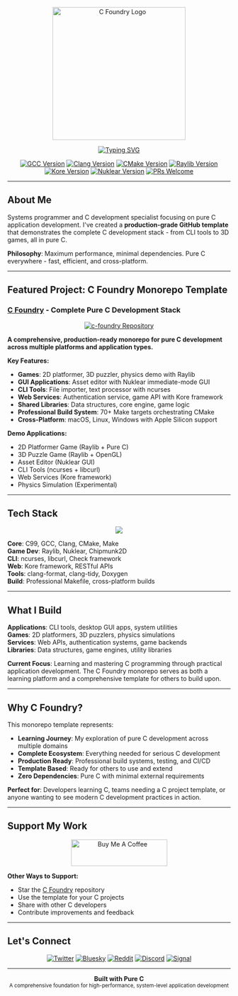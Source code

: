 <p align="center">
  <img src="https://github.com/dunamismax/c-foundry/blob/main/c.png" alt="C Foundry Logo" width="300" />
</p>

<p align="center">
  <a href="https://github.com/dunamismax">
    <img src="https://readme-typing-svg.demolab.com/?font=Fira+Code&size=24&pause=1000&color=3071A4&center=true&vCenter=true&width=800&lines=Systems+Programmer+%7C+C+Development+Specialist;Creator+of+C+Foundry+Monorepo+Template;Pure+C+Application+Development;From+CLI+Tools+to+3D+Games;System+Programming+to+Graphics;Cross-Platform+C+Development;Professional+Build+Systems;Games+%2B+Apps+%2B+Services+%2B+More;Raylib+%2B+CMake+%2B+Make+%2B+Nuklear;Maximum+Performance%2C+Pure+C+Power;Zero+Dependencies%2C+Pure+C+Excellence;Complete+Monorepo+with+Shared+Libraries;Production-Ready+GitHub+Template;Click+Use+This+Template+to+Start;Professional+Development+Workflows;Modern+C+Programming+Practices;Template+Based+Development;Cross-Platform+Excellence;Lightweight+%26+High+Performance;Single+Language+Ecosystem+Mastery;From+CLI+to+3D+Games+in+Pure+C;Maximum+Versatility+%26+Performance" alt="Typing SVG" />
  </a>
</p>

<p align="center">
  <a href="https://www.gnu.org/software/gcc/"><img src="https://img.shields.io/badge/GCC-11+-red.svg?logo=gnu" alt="GCC Version"></a>
  <a href="https://clang.llvm.org/"><img src="https://img.shields.io/badge/Clang-15+-blue.svg?logo=llvm" alt="Clang Version"></a>
  <a href="https://cmake.org/"><img src="https://img.shields.io/badge/CMake-3.20+-green.svg?logo=cmake" alt="CMake Version"></a>
  <a href="https://raylib.com/"><img src="https://img.shields.io/badge/Raylib-4.5+-orange.svg" alt="Raylib Version"></a>
  <a href="https://kore.io/"><img src="https://img.shields.io/badge/Kore-4.0+-purple.svg" alt="Kore Version"></a>
  <a href="https://github.com/vurtun/nuklear"><img src="https://img.shields.io/badge/Nuklear-4.0+-yellow.svg" alt="Nuklear Version"></a>
  <a href="https://github.com/dunamismax/c-foundry/pulls"><img src="https://img.shields.io/badge/PRs-welcome-brightgreen.svg" alt="PRs Welcome"></a>
</p>

---

## About Me

Systems programmer and C development specialist focusing on pure C application development. I've created a **production-grade GitHub template** that demonstrates the complete C development stack - from CLI tools to 3D games, all in pure C.

**Philosophy**: Maximum performance, minimal dependencies. Pure C everywhere - fast, efficient, and cross-platform.

---

## Featured Project: C Foundry Monorepo Template

### **[C Foundry](https://github.com/dunamismax/c-foundry)** - Complete Pure C Development Stack

<p align="center">
  <a href="https://github.com/dunamismax/c-foundry">
    <img src="https://github-readme-stats.vercel.app/api/pin/?username=dunamismax&repo=c-foundry&theme=dark&show_owner=true" alt="c-foundry Repository" />
  </a>
</p>

**A comprehensive, production-ready monorepo for pure C development across multiple platforms and application types.**

**Key Features:**

- **Games**: 2D platformer, 3D puzzler, physics demo with Raylib
- **GUI Applications**: Asset editor with Nuklear immediate-mode GUI
- **CLI Tools**: File importer, text processor with ncurses
- **Web Services**: Authentication service, game API with Kore framework
- **Shared Libraries**: Data structures, core engine, game logic
- **Professional Build System**: 70+ Make targets orchestrating CMake
- **Cross-Platform**: macOS, Linux, Windows with Apple Silicon support

**Demo Applications:**

- 2D Platformer Game (Raylib + Pure C)
- 3D Puzzle Game (Raylib + OpenGL)
- Asset Editor (Nuklear GUI)
- CLI Tools (ncurses + libcurl)
- Web Services (Kore framework)
- Physics Simulation (Experimental)

---

## Tech Stack

<p align="center">
  <a href="https://skillicons.dev">
    <img src="https://skillicons.dev/icons?i=c,cmake,clang,gcc,linux,vscode,git,github" />
  </a>
</p>

**Core**: C99, GCC, Clang, CMake, Make  
**Game Dev**: Raylib, Nuklear, Chipmunk2D  
**CLI**: ncurses, libcurl, Check framework  
**Web**: Kore framework, RESTful APIs  
**Tools**: clang-format, clang-tidy, Doxygen  
**Build**: Professional Makefile, cross-platform builds

---

## What I Build

**Applications**: CLI tools, desktop GUI apps, system utilities  
**Games**: 2D platformers, 3D puzzlers, physics simulations  
**Services**: Web APIs, authentication systems, game backends  
**Libraries**: Data structures, game engines, utility libraries

**Current Focus**: Learning and mastering C programming through practical application development. The C Foundry monorepo serves as both a learning platform and a comprehensive template for others to build upon.

---

## Why C Foundry?

This monorepo template represents:

- **Learning Journey**: My exploration of pure C development across multiple domains
- **Complete Ecosystem**: Everything needed for serious C development
- **Production Ready**: Professional build systems, testing, and CI/CD
- **Template Based**: Ready for others to use and extend
- **Zero Dependencies**: Pure C with minimal external requirements

**Perfect for**: Developers learning C, teams needing a C project template, or anyone wanting to see modern C development practices in action.

---

## Support My Work

<p align="center">
  <a href="https://www.buymeacoffee.com/dunamismax" target="_blank">
    <img src="https://cdn.buymeacoffee.com/buttons/v2/default-yellow.png" alt="Buy Me A Coffee" style="height: 60px !important;width: 217px !important;" />
  </a>
</p>

**Other Ways to Support:**

- Star the [C Foundry](https://github.com/dunamismax/c-foundry) repository
- Use the template for your C projects
- Share with other C developers
- Contribute improvements and feedback

---

## Let's Connect

<p align="center">
  <a href="https://twitter.com/dunamismax" target="_blank"><img src="https://img.shields.io/badge/Twitter-%231DA1F2.svg?&style=for-the-badge&logo=twitter&logoColor=white" alt="Twitter"></a>
  <a href="https://bsky.app/profile/dunamismax.bsky.social" target="_blank"><img src="https://img.shields.io/badge/Bluesky-blue?style=for-the-badge&logo=bluesky&logoColor=white" alt="Bluesky"></a>
  <a href="https://reddit.com/user/dunamismax" target="_blank"><img src="https://img.shields.io/badge/Reddit-%23FF4500.svg?&style=for-the-badge&logo=reddit&logoColor=white" alt="Reddit"></a>
  <a href="https://discord.com/users/dunamismax" target="_blank"><img src="https://img.shields.io/badge/Discord-dunamismax-7289DA.svg?style=for-the-badge&logo=discord&logoColor=white" alt="Discord"></a>
  <a href="https://signal.me/#p/+dunamismax.66" target="_blank"><img src="https://img.shields.io/badge/Signal-dunamismax.66-3A76F0.svg?style=for-the-badge&logo=signal&logoColor=white" alt="Signal"></a>
</p>

---

<p align="center">
  <strong>Built with Pure C</strong><br>
  <sub>A comprehensive foundation for high-performance, system-level application development</sub>
</p>
